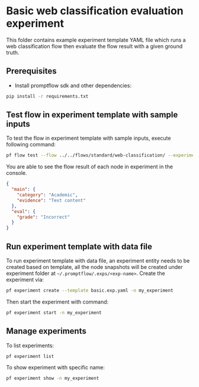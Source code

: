 # Basic web classification evaluation experiment
This folder contains example experiment template YAML file which runs a web classification flow then evaluate the flow result with
a given ground truth.

## Prerequisites
- Install promptflow sdk and other dependencies:
```bash
pip install -r requirements.txt
```

## Test flow in experiment template with sample inputs
To test the flow in experiment template with sample inputs, execute following command:
```bash
pf flow test --flow ../../flows/standard/web-classification/ --experiment basic.exp.yml --inputs url="https://arxiv.org/abs/2307.04767" answer="Academic"
```
You are able to see the flow result of each node in experiment in the console.
```json
{
  "main": {
    "category": "Academic",
    "evidence": "Text content"
  },
  "eval": {
    "grade": "Incorrect"
  }
}
```

## Run experiment template with data file
To run experiment template with data file, an experiment entity needs to be created based on template, all the node snapshots
will be created under experiment folder at `~/.promptflow/.exps/<exp-name>`. Create the experiment via:
```bash
pf experiment create --template basic.exp.yaml -n my_experiment
```

Then start the experiment with command:
```bash
pf experiment start -n my_experiment
```

## Manage experiments
To list experiments:
```bash
pf experiment list
```

To show experiment with specific name:
```bash
pf experiment show -n my_experiment
```
